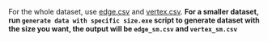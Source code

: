 
For the whole dataset, use [edge.csv](edge.csv) and [vertex.csv](vertex.csv). **For a smaller dataset, run `generate data with specific size.exe` script to generate dataset with the size you want, the output will be `edge_sm.csv` and `vertex_sm.csv`**


